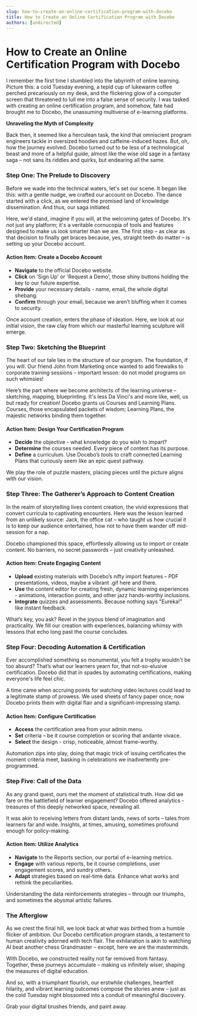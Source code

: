 ```yaml
---
slug: how-to-create-an-online-certification-program-with-docebo
title: How to Create an Online Certification Program with Docebo
authors: [undirected]
---
```



# How to Create an Online Certification Program with Docebo

I remember the first time I stumbled into the labyrinth of online learning. Picture this: a cold Tuesday evening, a tepid cup of lukewarm coffee perched precariously on my desk, and the flickering glow of a computer screen that threatened to lull me into a false sense of security. I was tasked with creating an online certification program, and somehow, fate had brought me to Docebo, the unassuming multiverse of e-learning platforms. 

**Unraveling the Myth of Complexity**

Back then, it seemed like a herculean task, the kind that omniscient program engineers tackle in oversized hoodies and caffeine-induced hazes. But, oh, how the journey evolved. Docebo turned out to be less of a technological beast and more of a helpful guide, almost like the wise old sage in a fantasy saga – not sans its riddles and quirks, but endearing all the same. 

### Step One: The Prelude to Discovery

Before we wade into the technical waters, let's set our scene. It began like this: with a gentle nudge, we crafted our account on Docebo. The dance started with a click, as we entered the promised land of knowledge dissemination. And thus, our saga initiated.

Here, we'd stand, imagine if you will, at the welcoming gates of Docebo. It's not just any platform; it's a veritable cornucopia of tools and features designed to make us look smarter than we are. The first step – as clear as that decision to finally get braces because, yes, straight teeth do matter – is setting up your Docebo account. 

#### Action Item: Create a Docebo Account

- **Navigate** to the official Docebo website. 
- **Click** on 'Sign Up' or 'Request a Demo', those shiny buttons holding the key to our future expertise. 
- **Provide** your necessary details - name, email, the whole digital shebang. 
- **Confirm** through your email, because we aren’t bluffing when it comes to security. 

Once account creation, enters the phase of ideation. Here, we look at our initial vision, the raw clay from which our masterful learning sculpture will emerge.

### Step Two: Sketching the Blueprint

The heart of our tale lies in the structure of our program. The foundation, if you will. Our friend John from Marketing once wanted to add firewalks to corporate training sessions – important lesson: do not model programs on such whimsies!

Here’s the part where we become architects of the learning universe – sketching, mapping, blueprinting. It's less Da Vinci's and more like, well, us but ready for creation! Docebo grants us Courses and Learning Plans. Courses, those encapsulated packets of wisdom; Learning Plans, the majestic networks binding them together.

#### Action Item: Design Your Certification Program

- **Decide** the objective - what knowledge do you wish to impart?
- **Determine** the courses needed. Every piece of content has its purpose.
- **Define** a curriculum. Use Docebo’s tools to craft connected Learning Plans that curiously seem like an epic quest pathway.

We play the role of puzzle masters, placing pieces until the picture aligns with our vision. 

### Step Three: The Gatherer’s Approach to Content Creation

In the realm of storytelling lives content creation, the vivid expressions that convert curricula to captivating encounters. Here was the lesson learned from an unlikely source: Jack, the office cat – who taught us how crucial it is to keep our audience entertained, how not to have them wander off mid-session for a nap. 

Docebo championed this space, effortlessly allowing us to import or create content. No barriers, no secret passwords – just creativity unleashed.

#### Action Item: Create Engaging Content

- **Upload** existing materials with Docebo’s nifty import features – PDF presentations, videos, maybe a vibrant .gif here and there.
- **Use** the content editor for creating fresh, dynamic learning experiences - animations, interaction points, and other jazz hands-worthy inclusions.
- **Integrate** quizzes and assessments. Because nothing says "Eureka!" like instant feedback.

What’s key, you ask? Revel in the joyous blend of imagination and practicality. We fill our creation with experiences, balancing whimsy with lessons that echo long past the course concludes.

### Step Four: Decoding Automation & Certification

Ever accomplished something so monumental, you felt a trophy wouldn't be too absurd? That’s what our learners yearn for, that not-so-elusive certification. Docebo did that in spades by automating certifications, making everyone's life feel chic.

A time came when accruing points for watching video lectures could lead to a legitimate stamp of prowess. We used sheets of fancy paper once; now Docebo prints them with digital flair and a significant-impressing stamp.

#### Action Item: Configure Certification

- **Access** the certification area from your admin menu.
- **Set** criteria – be it course completion or scoring that andante vivace.
- **Select** the design - crisp, noticeable, almost frame-worthy.

Automation zips into play, doing that magic trick of issuing certificates the moment criteria meet, basking in celebrations we inadvertently pre-programmed.

### Step Five: Call of the Data

As any grand quest, ours met the moment of statistical truth. How did we fare on the battlefield of learner engagement? Docebo offered analytics - treasures of this deeply networked space, revealing all. 

It was akin to receiving letters from distant lands, news of sorts – tales from learners far and wide. Insights, at times, amusing, sometimes profound enough for policy-making.

#### Action Item: Utilize Analytics

- **Navigate** to the Reports section, our portal of e-learning metrics.
- **Engage** with various reports, be it course completions, user engagement scores, and sundry others.
- **Adapt** strategies based on real-time data. Enhance what works and rethink the peculiarities.

Understanding the data reinforcements strategies – through our triumphs, and sometimes the abysmal artistic failures.

### The Afterglow

As we crest the final hill, we look back at what was birthed from a humble flicker of ambition. Our Docebo certification program stands, a testament to human creativity adorned with tech flair. The exhilaration is akin to watching AI beat another chess Grandmaster – except, here we are the masterminds.

With Docebo, we constructed reality not far removed from fantasy. Together, these journeys accumulate – making us infinitely wiser, shaping the measures of digital education. 

And so, with a triumphant flourish, our erstwhile challenges, heartfelt hilarity, and vibrant learning outcomes compose the stories anew – just as the cold Tuesday night blossomed into a conduit of meaningful discovery.

Grab your digital brushes friends, and paint away.